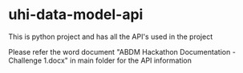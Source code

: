 # uhi-data-model-api


This is python project and has all the API's used in the project

Please refer the word document "ABDM Hackathon Documentation - Challenge 1.docx" in main folder for the API information